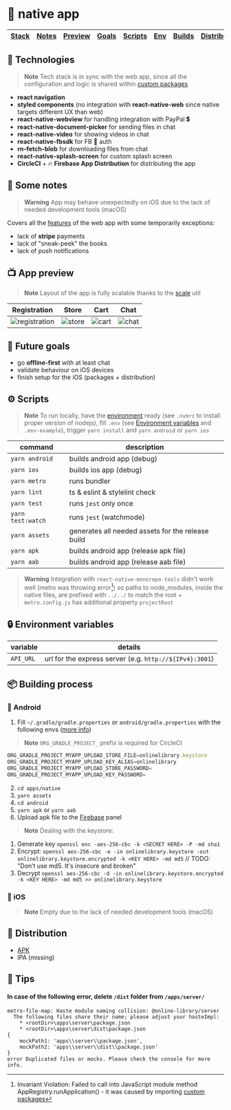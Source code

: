 # 📱 native app

| [Stack](#-technologies) | [Notes](#-some-notes) | [Preview](#-app-preview) | [Goals](#-future-goals) | [Scripts](#-scripts) | [Env](#-environment-variables) | [Builds](#-building-process) | [Distribution](#-distribution) | [Tips](#-tips) | [Web](https://github.com/kuubson/online-library#-sample-js-fullstack-app-monorepo) |
| ----------------------- | --------------------- | ------------------------ | ----------------------- | -------------------- | ------------------------------ | ---------------------------- | ------------------------------ | -------------- | ---------------------------------------------------------------------------------- |

## 🔧 Technologies

> **Note** Tech stack is in sync with the web app, since all the configuration and logic is shared within [custom packages](https://github.com/kuubson/online-library#-custom-packages)

-  **react navigation**
-  **styled components** (no integration with **react-native-web** since native targets different UX than web)
-  **react-native-webview** for handling integration with PayPal 💲
-  **react-native-document-picker** for sending files in chat
-  **react-native-video** for showing videos in chat
-  **react-native-fbsdk** for FB 🔑 auth
-  **rn-fetch-blob** for downloading files from chat
-  **react-native-splash-screen** for custom splash screen
-  **CircleCI** + 🔥 **Firebase App Distribution** for distributing the app

## 📄 Some notes

> **Warning** App may behave unexpectedly on iOS due to the lack of needed development tools (macOS)

Covers all the [features](https://github.com/kuubson/online-library#-some-notes) of the web app with some temporarily exceptions:

-  lack of **stripe** payments
-  lack of "sneak-peek" the books
-  lack of push notifications

## 📺 App preview

> **Note** Layout of the app is fully scalable thanks to the [scale](https://github.com/kuubson/online-library/blob/master/apps/native/src/styles/scale.ts) util

| Registration                                                                                                           | Store                                                                                                           | Cart                                                                                                           | Chat                                                                                                           |
| ---------------------------------------------------------------------------------------------------------------------- | --------------------------------------------------------------------------------------------------------------- | -------------------------------------------------------------------------------------------------------------- | -------------------------------------------------------------------------------------------------------------- |
| ![registration](https://user-images.githubusercontent.com/38701627/193405537-6ce8595b-ffeb-43b0-8ecf-b43b3fe66b11.jpg) | ![store](https://user-images.githubusercontent.com/38701627/193405554-312760be-7fb2-4666-952b-a5ac6c20582f.jpg) | ![cart](https://user-images.githubusercontent.com/38701627/193405578-a92c8d28-a013-4d7e-9bab-e0fc7e25fa4b.jpg) | ![chat](https://user-images.githubusercontent.com/38701627/193405592-4694c837-e706-41cf-bd5a-c709d360d4bf.jpg) |

## 🎯 Future goals

-  go **offline-first** with at least chat
-  validate behaviour on iOS devices
-  finish setup for the iOS (packages + distribution)

## ⚙ Scripts

> **Note** To run locally, have the [environment](https://reactnative.dev/docs/environment-setup) ready (see `.nvmrc` to install proper version of nodejs), fill `.env` (see [Environment variables](#-environment-variables) and `.env-example`), trigger `yarn install` and `yarn android` or `yarn ios`

| command           | description                                       |
| ----------------- | ------------------------------------------------- |
| `yarn android`    | builds android app (debug)                        |
| `yarn ios`        | builds ios app (debug)                            |
| `yarn metro`      | runs bundler                                      |
| `yarn lint`       | ts & eslint & stylelint check                     |
| `yarn test`       | runs `jest` only once                             |
| `yarn test:watch` | runs `jest` (watchmode)                           |
| `yarn assets`     | generates all needed assets for the release build |
| `yarn apk`        | builds android app (release apk file)             |
| `yarn aab`        | builds android app (release aab file)             |

> **Warning** Integration with `react-native-monorepo-tools` didn't work well (metro was throwing error[^metro-error]) so paths to node_modules, inside the native files, are prefixed with `../../` to match the root + `metro.config.js` has additional property `projectRoot`

## 🔒 Environment variables

| variable  | details                                                 |
| --------- | ------------------------------------------------------- |
| `API_URL` | url for the express server (e.g. `http://${IPv4}:3001`) |

## 📦 Building process

### 🤖 Android

1. Fill `~/.gradle/gradle.properties` or `android/gradle.properties` with the following envs ([more info](https://reactnative.dev/docs/signed-apk-android))

> **Note** `ORG_GRADLE_PROJECT_` prefix is required for CircleCI

```js
ORG_GRADLE_PROJECT_MYAPP_UPLOAD_STORE_FILE=onlinelibrary.keystore
ORG_GRADLE_PROJECT_MYAPP_UPLOAD_KEY_ALIAS=onlinelibrary
ORG_GRADLE_PROJECT_MYAPP_UPLOAD_STORE_PASSWORD=
ORG_GRADLE_PROJECT_MYAPP_UPLOAD_KEY_PASSWORD=
```

2. `cd apps/native`
3. `yarn assets`
4. `cd android`
5. `yarn apk` or `yarn aab`
6. Upload apk file to the [Firebase](https://console.firebase.google.com/project/onlinelibrary-7ca01/appdistribution/app/android:com.onlinelibrary/releases) panel

> **Note** Dealing with the keystore:

1. Generate key
   `openssl enc -aes-256-cbc -k <SECRET HERE> -P -md sha1`
2. Encrypt:
   `openssl aes-256-cbc -e -in onlinelibrary.keystore -out onlinelibrary.keystore.encrypted -k <KEY HERE> -md md5` // TODO: "Don’t use md5. It's insecure and broken"
3. Decrypt
   `openssl aes-256-cbc -d -in onlinelibrary.keystore.encrypted -k <KEY HERE> -md md5 >> onlinelibrary.keystore`

### 🍏 iOS

> **Note** Empty due to the lack of needed development tools (macOS)

## 🛬 Distribution

-  [APK](https://appdistribution.firebase.google.com/testerapps/1:718345577418:android:a2439d8d871bd72e5e6533/releases/47c0skdhcct38)
-  IPA (missing)

## 📙 Tips

#### In case of the following error, delete `/dist` folder from `/apps/server/`

```
metro-file-map: Haste module naming collision: @online-library/server
  The following files share their name; please adjust your hasteImpl:
    * <rootDir>\apps\server\package.json
    * <rootDir>\apps\server\dist\package.json
{
    mockPath1: 'apps\\server\\package.json',
    mockPath2: 'apps\\server\\dist\\package.json'
}
error Duplicated files or mocks. Please check the console for more info.
```

[^metro-error]: Invariant Violation: Failed to call into JavaScript module method AppRegistry.runApplication() - it was caused by importing [custom packages](https://github.com/kuubson/online-library#-custom-packages)
